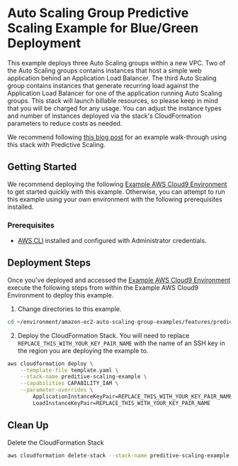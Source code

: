 # Auto Scaling Group Predictive Scaling Example for Blue/Green Deployment

This example deploys three Auto Scaling groups within a new VPC. Two of the Auto Scaling groups contains instances that host a simple web application behind an Application Load Balancer. The third Auto Scaling group contains instances that generate recurring load against the Application Load Balancer for one of the application running Auto Scaling groups. This stack will launch billable resources, so please keep in mind that you will be charged for any usage. You can adjust the instance types and number of instances deployed via the stack's CloudFormation parameters to reduce costs as needed.

We recommend following [this blog post](https://aws.amazon.com/blogs/compute/retaining-metrics-across-blue-green-deployment-for-predictive-scaling/) for an example walk-through using this stack with Predictive Scaling.


## Getting Started

We recommend deploying the following [Example AWS Cloud9 Environment](/environment/README.md) to get started quickly with this example. Otherwise, you can attempt to run this example using your own environment with the following prerequisites installed.

### Prerequisites

* [AWS CLI](https://docs.aws.amazon.com/cli/latest/userguide/cli-chap-install.html) installed and configured with Administrator credentials.

## Deployment Steps

Once you've deployed and accessed the [Example AWS Cloud9 Environment](/environment/README.md) execute the following steps from within the Example AWS Cloud9 Environment to deploy this example.

1. Change directories to this example.

```bash
cd ~/environment/amazon-ec2-auto-scaling-group-examples/features/predictive-scaling
```

2. Deploy the CloudFormation Stack. You will need to replace `REPLACE_THIS_WITH_YOUR_KEY_PAIR_NAME` with the name of an SSH key in the region you are deploying the example to.

```bash
aws cloudformation deploy \
    --template-file template.yaml \
    --stack-name preditive-scaling-example \
    --capabilities CAPABILITY_IAM \
    --parameter-overrides \
        ApplicationInstanceKeyPair=REPLACE_THIS_WITH_YOUR_KEY_PAIR_NAME \
        LoadInstanceKeyPair=REPLACE_THIS_WITH_YOUR_KEY_PAIR_NAME
```

## Clean Up

Delete the CloudFormation Stack

```bash
aws cloudformation delete-stack --stack-name preditive-scaling-example
```